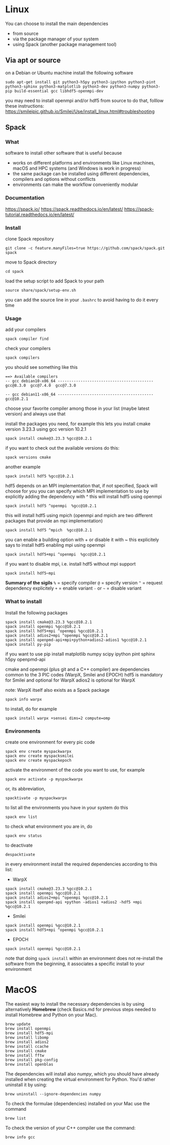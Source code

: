 # Linux

You can choose to install the main dependencies 
* from source
* via the package manager of your system
* using Spack (another package management tool) 

## Via apt or source 
on a Debian or Ubuntu machine install the following software 
```
sudo apt-get install git python3-h5py python3-ipython python3-pint python3-sphinx python3-matplotlib python3-dev python3-numpy python3-pip build-essential gcc libhdf5-openmpi-dev
```

you may need to install openmpi and/or hdf5 from source 
to do that, folllow these instructions: https://smileipic.github.io/Smilei/Use/install_linux.html#troubleshooting

## Spack
### What
software to install other software that is useful because 
*  works on different platforms and environments like Linux machines, macOS and HPC systems (and Windows is work in progress)
* the same package can be installed using different dependencies, compilers and options without conflicts 
* environments can make the workflow conveniently modular 

### Documentation
https://spack.io/
https://spack.readthedocs.io/en/latest/
https://spack-tutorial.readthedocs.io/en/latest/

### Install 
clone Spack repository 
```
git clone -c feature.manyFiles=true https://github.com/spack/spack.git spack
```
move to Spack directory 
```
cd spack
```
load the setup script to add Spack to your path
```
source share/spack/setup-env.sh
```

you can add the source line in your `.bashrc` to avoid having to do it every time 

### Usage
add your compilers 
```
spack compiler find
``` 

check your compilers
```
spack compilers
```

you should see something like this 
```
==> Available compilers
-- gcc debian10-x86_64 ------------------------------------------
gcc@8.3.0  gcc@7.4.0  gcc@7.3.0

-- gcc debian11-x86_64 ------------------------------------------
gcc@10.2.1
```
choose your favorite compiler among those in your list (maybe latest version) and always use that 

install the packages you need, for example this lets you install cmake version 3.23.3 using gcc version 10.2.1 
```
spack install cmake@3.23.3 %gcc@10.2.1
```

if you want to check out the available versions do this:  
```
spack versions cmake
``` 

another example
```
spack install hdf5 %gcc@10.2.1
```

hdf5 depends on an MPI implementation that, if not specified, Spack will choose for you 
you can specify which MPI implementation to use by explicitly adding the dependency with ^
this will install hdf5 using openmpi 
```
spack install hdf5 ^openmpi  %gcc@10.2.1
```
this will install hdf5 using mpich (openmpi and mpich are two different packages that provide an mpi implementation)
```
spack install hdf5 ^mpich  %gcc@10.2.1
```

you can enable a building option with + or disable it with ~
this explicitely says to install hdf5 enabling mpi using openmpi 
```
spack install hdf5+mpi ^openmpi  %gcc@10.2.1
```

if you want to disable mpi, i.e. install hdf5 without mpi support 
```
spack install hdf5~mpi
```

**Summary of the sigils** 
`%` = specify compiler 
`@` = specify version 
`^` = request dependency explicitely 
`+` = enable variant
`-` or `~` = disable variant 

### What to install
Install the following packages 
```
spack install cmake@3.23.3 %gcc@10.2.1
spack install openmpi %gcc@10.2.1
spack install hdf5+mpi ^openmpi %gcc@10.2.1
spack install adios2+mpi ^openmpi %gcc@10.2.1
spack install openpmd-api+mpi+python+adios2-adios1 %gcc@10.2.1  
spack install py-pip
```

if you want to use 
pip install matplotlib numpy scipy ipython pint sphinx h5py openpmd-api 


cmake and openmpi (plus git and a C++ compiler) are dependencies common to the 3 PIC codes (WarpX, Smilei and EPOCH)
hdf5 is mandatory for Smilei and optional for WarpX
adios2 is optional for WarpX

note: WarpX itself also exists as a Spack package 
```
spack info warpx
``` 
to install, do for example
```
spack install warpx +sensei dims=2 compute=omp
``` 

### Environments
create one environment for every pic code 
```
spack env create myspackwarpx
spack env create myspacksmilei
spack env create myspackepoch
```

activate the environment of the code you want to use, for example 
```
spack env activate -p myspackwarpx
```
or, its abbreviation, 
```
spacktivate -p myspackwarpx
```

to list all the environments you have in your system do this 
```
spack env list
``` 

to check what environment you are in, do 
```
spack env status
``` 

to deactivate
```
despacktivate
```

in every environment install the required dependencies according to this list:
* WarpX
```
spack install cmake@3.23.3 %gcc@10.2.1
spack install openmpi %gcc@10.2.1 
spack install adios2+mpi ^openmpi %gcc@10.2.1
spack install openpmd-api +python -adios1 +adios2 -hdf5 +mpi %gcc@10.2.1
```
* Smilei
```
spack install openmpi %gcc@10.2.1 
spack install hdf5+mpi ^openmpi %gcc@10.2.1
``` 
* EPOCH
```
spack install openmpi %gcc@10.2.1
``` 

note that doing `spack install` within an environment does not re-install the software from the beginning, it associates a specific install to your environment 


# MacOS

The easiest way to install the necessary dependencies is by using alternatively **Homebrew** (check Basics.md for previous steps needed to install Homebrew and Python on your Mac).
```
brew update
brew install openmpi
brew install hdf5-mpi
brew install libomp
brew install adios2
brew install ccache
brew install cmake
brew install fftw
brew install pkg-config
brew install openblas
```
The dependencies will install also *numpy*, which you should have already installed when creating the virtual environment for Python. You'd rather uninstall it by using:
```
brew uninstall --ignore-dependencies numpy
```
To check the formulae (dependencies) installed on your Mac use the command
```
brew list
```
To check the version of your C++ compiler use the command:
```
brew info gcc
``` 
